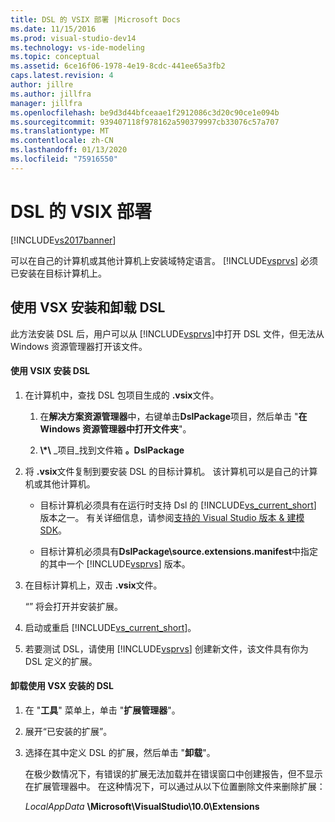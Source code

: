 ```yaml
---
title: DSL 的 VSIX 部署 |Microsoft Docs
ms.date: 11/15/2016
ms.prod: visual-studio-dev14
ms.technology: vs-ide-modeling
ms.topic: conceptual
ms.assetid: 6ce16f06-1978-4e19-8cdc-441ee65a3fb2
caps.latest.revision: 4
author: jillre
ms.author: jillfra
manager: jillfra
ms.openlocfilehash: be9d3d44bfceaae1f2912086c3d20c90ce1e094b
ms.sourcegitcommit: 939407118f978162a590379997cb33076c57a707
ms.translationtype: MT
ms.contentlocale: zh-CN
ms.lasthandoff: 01/13/2020
ms.locfileid: "75916550"
---
```

# <a name="vsix-deployment-of-a-dsl"></a>DSL 的 VSIX 部署
[!INCLUDE[vs2017banner](../includes/vs2017banner.md)]

可以在自己的计算机或其他计算机上安装域特定语言。 [!INCLUDE[vsprvs](../includes/vsprvs-md.md)] 必须已安装在目标计算机上。

## <a name="Installing"></a>使用 VSX 安装和卸载 DSL
 此方法安装 DSL 后，用户可以从 [!INCLUDE[vsprvs](../includes/vsprvs-md.md)]中打开 DSL 文件，但无法从 Windows 资源管理器打开该文件。

#### <a name="to-install-a-dsl-by-using-the-vsix"></a>使用 VSIX 安装 DSL

1. 在计算机中，查找 DSL 包项目生成的 **.vsix**文件。

    1. 在**解决方案资源管理器**中，右键单击**DslPackage**项目，然后单击 "**在 Windows 资源管理器中打开文件夹**"。

    2. **\\\*\\** _项目_找到文件箱 **。DslPackage**

2. 将 **.vsix**文件复制到要安装 DSL 的目标计算机。 该计算机可以是自己的计算机或其他计算机。

    - 目标计算机必须具有在运行时支持 Dsl 的 [!INCLUDE[vs_current_short](../includes/vs-current-short-md.md)] 版本之一。 有关详细信息，请参阅[支持的 Visual Studio 版本 & 建模 SDK](../modeling/supported-visual-studio-editions-for-visualization-amp-modeling-sdk.md)。

    - 目标计算机必须具有**DslPackage\source.extensions.manifest**中指定的其中一个 [!INCLUDE[vsprvs](../includes/vsprvs-md.md)] 版本。

3. 在目标计算机上，双击 **.vsix**文件。

     “” 将会打开并安装扩展。

4. 启动或重启 [!INCLUDE[vs_current_short](../includes/vs-current-short-md.md)]。

5. 若要测试 DSL，请使用 [!INCLUDE[vsprvs](../includes/vsprvs-md.md)] 创建新文件，该文件具有你为 DSL 定义的扩展。

#### <a name="to-uninstall-a-dsl-that-was-installed-by-using-vsx"></a>卸载使用 VSX 安装的 DSL

1. 在 "**工具**" 菜单上，单击 "**扩展管理器**"。

2. 展开“已安装的扩展”。

3. 选择在其中定义 DSL 的扩展，然后单击 "**卸载**"。

   在极少数情况下，有错误的扩展无法加载并在错误窗口中创建报告，但不显示在扩展管理器中。 在这种情况下，可以通过从以下位置删除文件来删除扩展：

   *LocalAppData* **\Microsoft\VisualStudio\10.0\Extensions**
